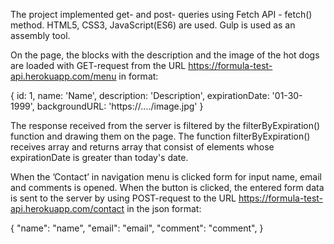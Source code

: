 The project implemented get- and post- queries using Fetch API - fetch() method. 
HTML5, CSS3, JavaScript(ES6) are used. Gulp is used as an assembly tool.

On the page, the blocks with the description and the image of the hot dogs are loaded with GET-request from the URL https://formula-test-api.herokuapp.com/menu  in format:

{
  id: 1,
  name: 'Name', 
  description: 'Description', 
  expirationDate: '01-30-1999',
  backgroundURL: 'https://..../image.jpg'
}

The response received from the server is filtered by the filterByExpiration() function and drawing them on the page.
The function filterByExpiration() receives array and returns array that consist of elements whose expirationDate is greater than today's date.

When the ’Contact’ in navigation menu is clicked form for input name, email and comments is opened. When the button is clicked, the entered form data is sent to the server by using POST-request to the URL https://formula-test-api.herokuapp.com/contact in the json format:

{
  "name": "name",
  "email": "email",
  "comment": "comment",
}

